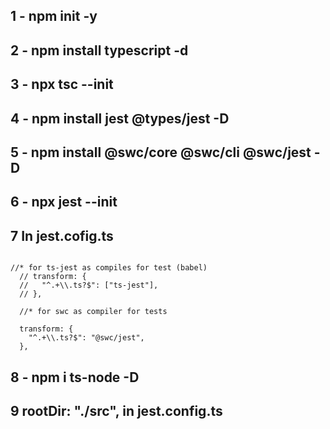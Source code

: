 ## 1 - npm init -y


## 2 -  npm install typescript -d


## 3 - npx tsc --init


## 4 -  npm install jest @types/jest -D


## 5 - npm install @swc/core @swc/cli @swc/jest -D


## 6 - npx jest --init

## 7  In jest.cofig.ts

```

//* for ts-jest as compiles for test (babel)
  // transform: {
  //   "^.+\\.ts?$": ["ts-jest"],
  // },

  //* for swc as compiler for tests

  transform: {
    "^.+\\.ts?$": "@swc/jest",
  },
```

## 8 - npm i ts-node -D

## 9    rootDir: "./src",  in jest.config.ts